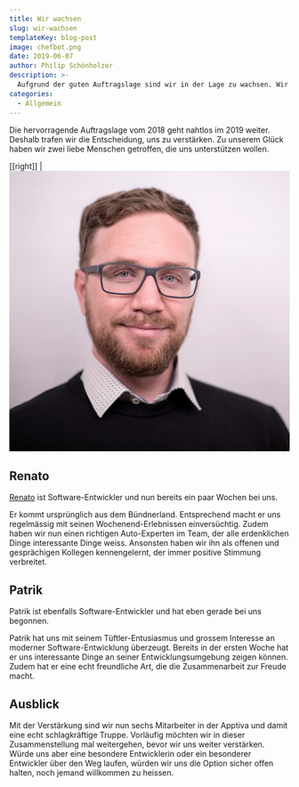 ```yaml
---
title: Wir wachsen
slug: wir-wachsen
templateKey: blog-post
image: chefbot.png
date: 2019-06-07
author: Philip Schönholzer
description: >-
  Aufgrund der guten Auftragslage sind wir in der Lage zu wachsen. Wir freuen uns Renato und Patrik neu bei uns im Team zu begrüssen.
categories:
  - Allgemein
---
```


Die hervorragende Auftragslage vom 2018 geht nahtlos im 2019 weiter. Deshalb trafen wir die Entscheidung, uns zu verstärken. Zu unserem Glück haben wir zwei liebe Menschen getroffen, die uns unterstützen wollen.

[[right]]
|![Renato Wasescha](../../data/employees/images/renato-wasescha.jpg)

## Renato

[Renato](/renato-wasescha) ist Software-Entwickler und nun bereits ein paar Wochen bei uns.

Er kommt ursprünglich aus dem Bündnerland. Entsprechend macht er uns regelmässig mit seinen Wochenend-Erlebnissen einversüchtig. Zudem haben wir nun einen richtigen Auto-Experten im Team, der alle erdenklichen Dinge interessante Dinge weiss. Ansonsten haben wir ihn als offenen und gesprächigen Kollegen kennengelernt, der immer positive Stimmung verbreitet.

## Patrik

Patrik ist ebenfalls Software-Entwickler und hat eben gerade bei uns begonnen.

Patrik hat uns mit seinem Tüftler-Entusiasmus und grossem Interesse an moderner Software-Entwicklung überzeugt. Bereits in der ersten Woche hat er uns interessante Dinge an seiner Entwicklungsumgebung zeigen können. Zudem hat er eine echt freundliche Art, die die Zusammenarbeit zur Freude macht.

## Ausblick

Mit der Verstärkung sind wir nun sechs Mitarbeiter in der Apptiva und damit eine echt schlagkräftige Truppe. Vorläufig möchten wir in dieser Zusammenstellung mal weitergehen, bevor wir uns weiter verstärken. Würde uns aber eine besondere Entwicklerin oder ein besonderer Entwickler über den Weg laufen, würden wir uns die Option sicher offen halten, noch jemand willkommen zu heissen.
